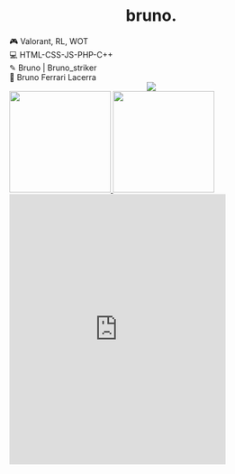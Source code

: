 <h1 align="center">bruno.</h1>
🎮 Valorant, RL, WOT <br />
💻 HTML-CSS-JS-PHP-C++ <br />
✎ Bruno | Bruno_striker <br />
👤 Bruno Ferrari Lacerra <br />


<div style="text-align: center;">
<a href="https://www.instagram.com/brlacerra/" target="_blank"><img src="https://img.shields.io/badge/Instagram-E4405F?style=for-the-badge&logo=instagram&logoColor=white" target="_blank"></a>
</div>

<div>
<a href="https://github.com/BrunoFerrariIFTM">
<img height="180em" src="https://github-readme-stats.vercel.app/api/top-langs/?username=BrunoFerrariIFTM&layout=compact&langs_count=7&theme=dracula"/>
<img height="180em" src="https://github-readme-stats.vercel.app/api?username=BrunoFerrariIFTM&show_icons=true&theme=dracula&include_all_commits=true&count_private=true"/>
</div>
  <iframe src="https://giphy.com/embed/l1JLIJE0VXuxYRrri" width="384" height="480" frameBorder="0" class="giphy-embed" allowFullScreen></iframe><p>
